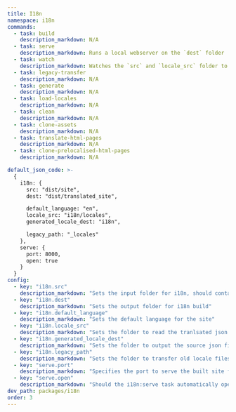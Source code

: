 ```yaml
---
title: I18n
namespace: i18n
commands:
  - task: build
    description_markdown: N/A
  - task: serve
    description_markdown: Runs a local webserver on the `dest` folder
  - task: watch
    description_markdown: Watches the `src` and `locale_src` folder to trigger builds
  - task: legacy-transfer
    description_markdown: N/A
  - task: generate
    description_markdown: N/A
  - task: load-locales
    description_markdown: N/A
  - task: clean
    description_markdown: N/A
  - task: clone-assets
    description_markdown: N/A
  - task: translate-html-pages
    description_markdown: N/A
  - task: clone-prelocalised-html-pages
    description_markdown: N/A

default_json_code: >-
  {
    i18n: {
      src: "dist/site",
      dest: "dist/translated_site",

      default_language: "en",
      locale_src: "i18n/locales",
      generated_locale_dest: "i18n",

      legacy_path: "_locales"
    },
    serve: {
      port: 8000,
      open: true
    }
  }
config:
  - key: "i18n.src"
    description_markdown: "Sets the input folder for i18n, should contain a static site"
  - key: "i18n.dest"
    description_markdown: "Sets the output folder for i18n build"
  - key: "i18n.default_language"
    description_markdown: "Sets the default language for the site"
  - key: "i18n.locale_src"
    description_markdown: "Sets the folder to read the tranlsated json files for i18n:translate"
  - key: "i18n.generated_locale_dest"
    description_markdown: "Sets the folder to output the source json file from i18n:generate"
  - key: "i18n.legacy_path"
    description_markdown: "Sets the folder to transfer old locale files with i18n:legacy-transfer"
  - key: "serve.port"
    description_markdown: "Specifies the port to serve the built site from."
  - key: "serve.open"
    description_markdown: "Should the i18n:serve task automatically open a tab in a browser"
dev_path: packages/i18n
order: 3
---
```

